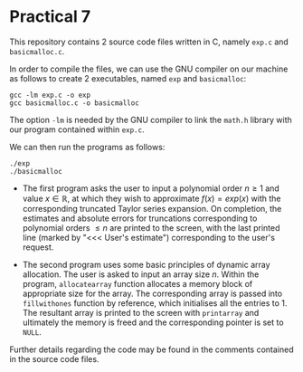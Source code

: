 
# Practical 7

This repository contains 2 source code files written in C, namely `exp.c` and `basicmalloc.c`.

In order to compile the files, we can use the GNU compiler on our machine as follows to create 2 executables, named `exp` and `basicmalloc`:

```
gcc -lm exp.c -o exp
gcc basicmalloc.c -o basicmalloc
```  
The option `-lm` is needed by the GNU compiler to link the `math.h` library with our program contained within `exp.c`.

We can then run the programs as follows:

```
./exp
./basicmalloc
```
* The first program asks the user to input a polynomial order $n \geq 1$ and value $x \in \mathbb{R}$, at which they wish to approximate $f(x) = exp(x)$ with the corresponding truncated Taylor series expansion. On completion, the estimates and absolute errors for truncations corresponding to polynomial orders $\leq n$ are printed to the screen, with the last printed line (marked by "<<< User's estimate") corresponding to the user's request.

* The second program uses some basic principles of dynamic array allocation. The user is asked to input an array size $n$. Within the program, `allocatearray` function allocates a memory block of appropriate size for the array. The corresponding array is passed into `fillwithones` function by reference, which initialises all the entries to 1. The resultant array is printed to the screen with `printarray` and ultimately the memory is freed and the corresponding pointer is set to `NULL`.

Further details regarding the code may be found in the comments contained in the source code files.

